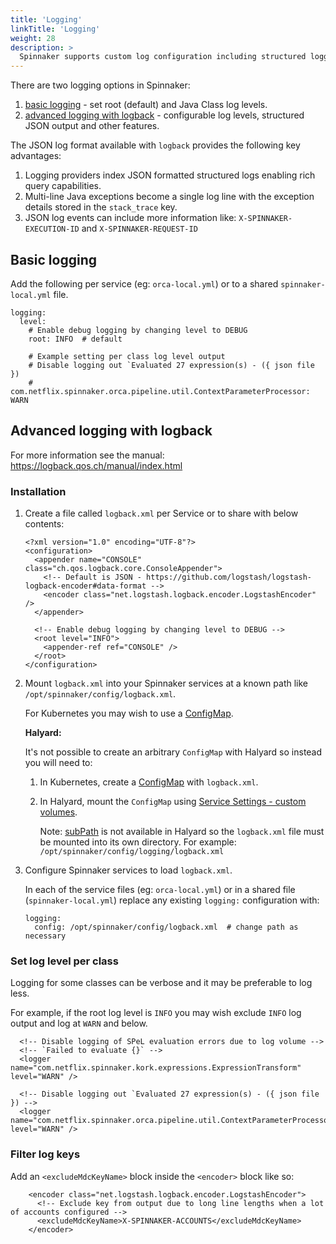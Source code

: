 ```yaml
---
title: 'Logging'
linkTitle: 'Logging'
weight: 28
description: >
  Spinnaker supports custom log configuration including structured logging.
---
```


There are two logging options in Spinnaker:

1. [basic logging](#basic-logging) - set root (default) and Java Class log levels.
2. [advanced logging with logback](#advanced-logging-with-logback) - configurable
   log levels, structured JSON output and other features.

The JSON log format available with `logback` provides the following key
advantages:

1. Logging providers index JSON formatted structured logs enabling rich query
   capabilities.
2. Multi-line Java exceptions become a single log line with the exception
   details stored in the `stack_trace` key.
3. JSON log events can include more information like:
   `X-SPINNAKER-EXECUTION-ID` and `X-SPINNAKER-REQUEST-ID`

## Basic logging

Add the following per service (eg: `orca-local.yml`) or to a shared
`spinnaker-local.yml` file.

```
logging:
  level:
    # Enable debug logging by changing level to DEBUG
    root: INFO  # default

    # Example setting per class log level output
    # Disable logging out `Evaluated 27 expression(s) - ({ json file })
    # com.netflix.spinnaker.orca.pipeline.util.ContextParameterProcessor: WARN
```

## Advanced logging with logback

For more information see the manual: https://logback.qos.ch/manual/index.html

### Installation

1. Create a file called `logback.xml` per Service or to share with below
   contents:

   ```
   <?xml version="1.0" encoding="UTF-8"?>
   <configuration>
     <appender name="CONSOLE" class="ch.qos.logback.core.ConsoleAppender">
       <!-- Default is JSON - https://github.com/logstash/logstash-logback-encoder#data-format -->
       <encoder class="net.logstash.logback.encoder.LogstashEncoder" />
     </appender>

     <!-- Enable debug logging by changing level to DEBUG -->
     <root level="INFO">
       <appender-ref ref="CONSOLE" />
     </root>
   </configuration>
   ```

2. Mount `logback.xml` into your Spinnaker services at a known path like
   `/opt/spinnaker/config/logback.xml`.

   For Kubernetes you may wish to use a
   [ConfigMap](https://kubernetes.io/docs/tasks/configure-pod-container/configure-pod-configmap/).

   **Halyard:**

   It's not possible to create an arbitrary `ConfigMap` with Halyard so
   instead you will need to:

   1. In Kubernetes, create a [ConfigMap](https://kubernetes.io/docs/tasks/configure-pod-container/configure-pod-configmap/) with `logback.xml`.
   2. In Halyard, mount the `ConfigMap` using
      [Service Settings - custom volumes](https://spinnaker.io/docs/reference/halyard/custom/#using-custom-volumes).

      Note: [subPath](https://kubernetes.io/docs/concepts/storage/volumes/#using-subpath)
      is not available in Halyard so the `logback.xml` file must be mounted
      into its own directory. For example:
      `/opt/spinnaker/config/logging/logback.xml`

3. Configure Spinnaker services to load `logback.xml`.

   In each of the service files (eg: `orca-local.yml`) or in a shared file
   (`spinnaker-local.yml`) replace any existing `logging:` configuration with:

   ```
   logging:
     config: /opt/spinnaker/config/logback.xml  # change path as necessary
   ```

### Set log level per class

Logging for some classes can be verbose and it may be preferable to log less.

For example, if the root log level is `INFO` you may wish exclude `INFO` log
output and log at `WARN` and below.

```
  <!-- Disable logging of SPeL evaluation errors due to log volume -->
  <!-- `Failed to evaluate {}` -->
  <logger name="com.netflix.spinnaker.kork.expressions.ExpressionTransform" level="WARN" />

  <!-- Disable logging out `Evaluated 27 expression(s) - ({ json file }) -->
  <logger name="com.netflix.spinnaker.orca.pipeline.util.ContextParameterProcessor" level="WARN" />
```

### Filter log keys

Add an `<excludeMdcKeyName>` block inside the `<encoder>` block like so:

```
    <encoder class="net.logstash.logback.encoder.LogstashEncoder">
      <!-- Exclude key from output due to long line lengths when a lot of accounts configured -->
      <excludeMdcKeyName>X-SPINNAKER-ACCOUNTS</excludeMdcKeyName>
    </encoder>
```
